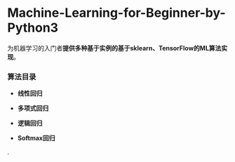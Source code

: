 # Machine-Learning-for-Beginner-by-Python3

为机器学习的入门者**提供多种基于实例的基于sklearn、TensorFlow的ML算法实现**。

### 算法目录

* **线性回归**

* **多项式回归**

* **逻辑回归**

* **Softmax回归**

. 
